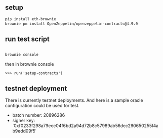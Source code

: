 ## setup

```bash
pip install eth-brownie
brownie pm install OpenZeppelin/openzeppelin-contracts@4.9.0
```

## run test script

```bash

brownie console
```

then in brownie console

```
>>> run('setup-contracts')
```

## testnet deployment

There is currently testnet deployments. And here is a sample oracle configuration could be used for test.

- batch number: 20896286
- signer key: '0xf0233f298a79ece04f6bd2a94d72b8c57989ab56dec260650255f4ab9edd09f5'
